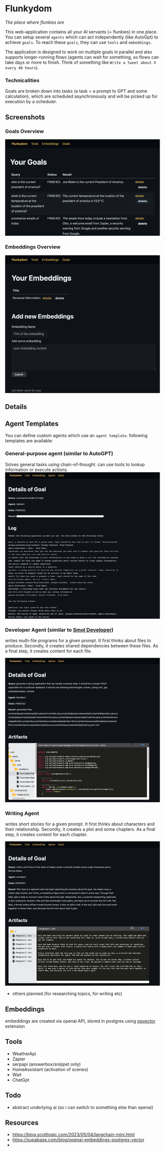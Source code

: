 # Flunkydom

*The place where flunkies are*

This web-application contains all your AI servants (= flunkies) in one place. 
You can setup several `agents` which can act independently (like AutoGpt) to achieve `goals`. To reach 
these `goals`, they can use `tools` and `embeddings`.

The application is designed to work on multiple goals in parallel and also supports longer-running 
flows (agents can wait for something, so flows can take days or more to finish. 
Think of something like `Write a tweet about X every 48 hours`).

### Technicalities

Goals are broken down into tasks (a task = a prompt to GPT and some calculation), which are scheduled asynchronously
and will be picked up for execution by a scheduler.

## Screenshots

### Goals Overview

![Goals](imgs/goals.png)

### Embeddings Overview

![Embeddings](imgs/embeddings.png)

## Details

## Agent Templates

You can define custom agents which use an `agent template`. following templates are available:

### General-purpose agent (similar to AutoGPT)

Solves general tasks using chain-of-thought. can use tools to lookup information or execute actions.
![Agent-Auto](imgs/agent-auto.png)

### Developer Agent (similar to [Smol Developer](https://github.com/smol-ai/developer))

writes multi-file programs for a given prompt. It first thinks about files to produce.
Secondly, it creates shared dependencies between these files. As a final step, it creates content for each file.

![Agent-Dev](imgs/agent-dev.png)


### Writing Agent

writes short stories for a given prompt. It first thinks about characters and their relationship. 
Secondly, it creates a plot and some chapters. As a final step, it creates content for each chapter.

![Agent-Author](imgs/agent-author.png)


* others planned (for researching topics, for writing etc)

## Embeddings

embeddings are created via openai API, stored in postgres using [pgvector](https://github.com/pgvector/pgvector) extension


## Tools

* WeatherApi
* Zapier
* serpapi (answerbox/snippet only)
* HomeAssistant (activation of scenes)
* Wait
* ChatGpt

## Todo
* abstract underlying ai (so i can switch to something else than openai)

## Resources

* https://blog.scottlogic.com/2023/05/04/langchain-mini.html
* https://supabase.com/blog/openai-embeddings-postgres-vector
* 
